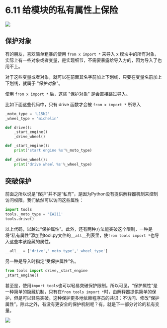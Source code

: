 # 6.11 给模块的私有属性上保险

![](https://image.iswbm.com/20200804124133.png)

## 保护对象

有的朋友，喜欢简单粗暴的使用 `from x import *` 来导入 x 模块中的所有对象，实际上有一些对象或者变量，是实现细节，不需要暴露给导入方的，因为导入了也用不上。

对于这些变量或者对象，就可以在前面其名字前加上下划线，只要在变量名前加上下划线，就属于 "保护对象"。

使用 `from x import *` 后，这些 "保护对象" 是会直接跳过导入。

比如下面这些代码中，只有 drive 函数才会被  `from x import *`  所导入

```python
_moto_type = 'L15b2'
_wheel_type = 'michelin'

def drive():
    _start_engine()
    _drive_wheel()

def _start_engine():
    print('start engine %s'%_moto_type)
    
def _drive_wheel():
    print('drive wheel %s'%_wheel_type)
```

## 突破保护

前面之所以说是“保护”并不是“私有”，是因为Python没有提供解释器机制来控制访问权限。我们依然可以访问这些属性：

```python
import tools
tools._moto_type = 'EA211'
tools.drive()
```

以上代码，以越过“保护属性”。此外，还有两种方法能突破这个限制，一种是将“私有属性”添加到tool.py文件的`__all__`列表里，使`from tools import *`也导入这些本该隐藏的属性。

```python
__all__ = ['drive','_moto_type','_wheel_type']
```

另一种是导入时指定“受保护属性”名。

```python
from tools import drive,_start_engine
_start_engine()
```

甚至是，使用`import tools`也可以轻易突破保护限制。所以可见，“保护属性”是一种简单的隐藏机制，只有在`from tools import *`时，由解释器提供简单的保护，但是可以轻易突破。这种保护更多地依赖程序员的共识：不访问、修改“保护属性”。除此之外，有没有更安全的保护机制呢？有，就是下一部分讨论的私有变量。



![](https://image.iswbm.com/20200607174235.png)